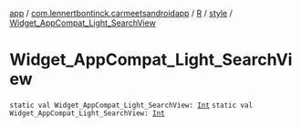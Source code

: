 [app](../../../index.md) / [com.lennertbontinck.carmeetsandroidapp](../../index.md) / [R](../index.md) / [style](index.md) / [Widget_AppCompat_Light_SearchView](./-widget_-app-compat_-light_-search-view.md)

# Widget_AppCompat_Light_SearchView

`static val Widget_AppCompat_Light_SearchView: `[`Int`](https://kotlinlang.org/api/latest/jvm/stdlib/kotlin/-int/index.html)
`static val Widget_AppCompat_Light_SearchView: `[`Int`](https://kotlinlang.org/api/latest/jvm/stdlib/kotlin/-int/index.html)